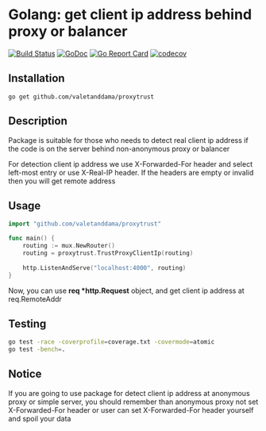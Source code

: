 # Golang: get client ip address behind proxy or balancer

[![Build Status](https://api.travis-ci.org/valetanddama/proxytrust.svg?branch=master)](https://travis-ci.org/valetanddama/proxytrust)
[![GoDoc](https://godoc.org/github.com/valetanddama/proxytrust?status.svg)](https://godoc.org/github.com/valetanddama/proxytrust)
[![Go Report Card](https://goreportcard.com/badge/github.com/valetanddama/proxytrust)](https://goreportcard.com/report/github.com/valetanddama/proxytrust)
[![codecov](https://codecov.io/gh/valetanddama/proxytrust/branch/master/graph/badge.svg)](https://codecov.io/gh/valetanddama/proxytrust)

## Installation

```
go get github.com/valetanddama/proxytrust
```

## Description
Package is suitable for those who needs to detect real client ip address if the code is on the server behind non-anonymous proxy or balancer

For detection client ip address we use X-Forwarded-For header and select left-most entry or use X-Real-IP header. If the headers are empty or invalid then you will get remote address

## Usage
```go
import "github.com/valetanddama/proxytrust"

func main() {
	routing := mux.NewRouter()
    routing = proxytrust.TrustProxyClientIp(routing)
    
    http.ListenAndServe("localhost:4000", routing)
}
```

Now, you can use **req \*http.Request** object, and get client ip address at req.RemoteAddr

## Testing
```bash
go test -race -coverprofile=coverage.txt -covermode=atomic
go test -bench=.
```

## Notice
If you are going to use package for detect client ip address at anonymous proxy or simple server, you should remember than anonymous proxy not set X-Forwarded-For header or user can set X-Forwarded-For header yourself and spoil your data
